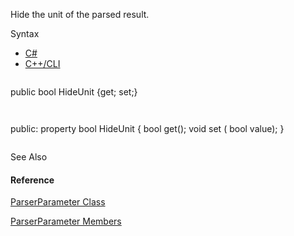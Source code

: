 Hide the unit of the parsed result.

Syntax

* [C#](#i-syntax-CS)
* [C++/CLI](#i-syntax-CPP2005)

```
```
public bool HideUnit {get; set;}
```
```

```
```
public:
property bool HideUnit {
   bool get();
   void set (    bool value);
}
```
```



See Also

#### Reference

[ParserParameter Class](Eplan.EplApi.Baseu~Eplan.EplApi.Base.ParserParameter.html)
  
[ParserParameter Members](Eplan.EplApi.Baseu~Eplan.EplApi.Base.ParserParameter_members.html)